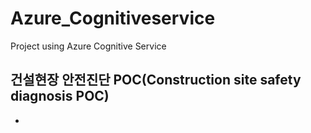 # Azure_Cognitiveservice
Project using Azure Cognitive Service

## 건설현장 안전진단 POC(Construction site safety diagnosis POC)
- 
